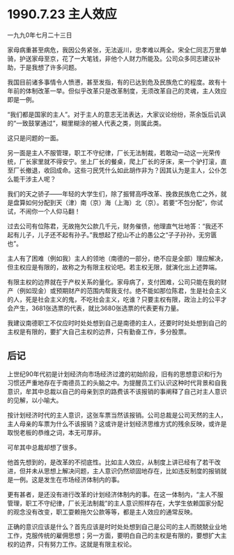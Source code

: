 # 1990.7.23 主人效应

一九九0年七月二十三日  
  
 家母病重甚至病危，我因公务紧张，无法返川，忠孝难以两全。宋全仁同志万里单骑，护送家母至京，花了一大笔钱，非他个人财力所能及。公司众多同志建议补助，于是我想了许多问题。  
  
 我国目前诸多事情令人愤懑，甚至发指，有的已达到危及民族危亡的程度。故有十年前的体制改革一举。但似乎改革只是改革制度，无须改革自己的灵魂，主人效应即是一例。  
  
 “我们都是国家的主人”。对于主人的意志无法表达，大家议论纷纷，茶余饭后讥讽的“一致鼓掌通过”，糊里糊涂的被人代表之类，则属此类。  
  
 这只是问题的一面。  
  
 另一面是主人不服管理，职工不守纪律，厂长无法制裁，若敢动一动这一光荣传统，厂长家里就不得安宁。坐上厂长的餐桌，爬上厂长的牙床，来一个驴打滚，直至厂长撤退，收回成命。这些刁民凭什么如此胡作非为？因其认为是主人，公仆怎么能干涉主人呢？  
  
 我们的天之骄子——年轻的大学生们，除了振臂高呼改革、挽救民族危亡之外，就是盘算如何分配到天（津）南（京）海（上海）北（京）。若要“不包分配”，你试试，不闹你一个人仰马翻！  
  
 过去公司有位陈君，无故拖欠公款几千元，财务催债，他理直气壮地答：“我还不起有儿子，儿子还不起有孙子。”我想起了挖山不止的愚公之“子子孙孙，无穷匮也”。  
  
 主人有了困难（例如我）主人的领地（南德的一部分，绝不应是全部）理应解决，但主权应是有限的，故称之为有限主权论吧。若主权无限，就演化出上述弊端。  
  
 有限主权的边界就在于产权关系的量化。家母病了，支付困难，公司只能在我的财产（例如现金）或预期财产的范围内帮我支付。绝不能如那位陈君，生是社会主义的人，死是社会主义的鬼，不吃社会主义，吃谁？只要主权有限，政治上的公平才会产生，3681张选票的代表，就比3680张选票的代表更有力量。  
  
 我建议南德职工不仅应时时处处想到自己是南德的主人，还要时时处处想到自己的主权是有限的，要扩大自己主权的边界，只有勤奋工作，多分股票。

## **后记**

上世纪90年代初是计划经济向市场经济过渡的初始阶段，旧有的思想意识和行为习惯还严重地存在于南德员工的头脑之中。为提醒员工们认识这种时代背景和自我意识，牟其中总裁以自己的母亲到京的路费该不该报销的事阐释了自己对主人意识的见解，以小喻大。  
  
 按计划经济时代的主人意识，这张车票当然该报销。公司总裁是公司天然的主人，主人母亲的车票为什么不该报销？这或许是计划经济思维方式的残余反映，或许是取悦老板的恭维之词，本无可厚非。  
  
 可牟其中总裁却想了很多。  
  
 他首先想到的，是改革的不彻底性。比如主人效应，从制度上讲已经有了若干改进，但并未从思想上解决问题，主人意识仍然顽固地存在，比如违反制度的报销就是一例。这是发生在市场经济体制内的事。  
  
 更有甚者，是还没有进行改革的计划经济体制内的事。在这一体制内，“主人不服管理，职工不守纪律，厂长无法制裁”的主人意识照样存在，大学生依赖国家分配的观念没有改变，职工耍赖拖欠公款等等，都是主人效应的通常反映。  
  
 正确的意识应该是什么？首先应该是时时处处想到自己是公司的主人而兢兢业业地工作，克服传统的雇佣思想；另一方面，要明白自己的主权是有限的，要想扩大主权的边界，只有努力工作。这就是有限主权论。  


